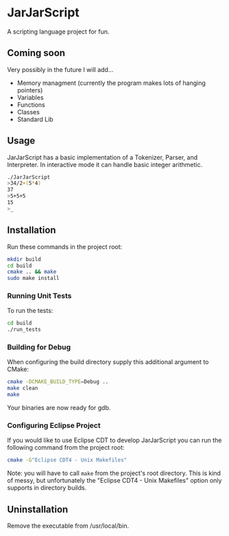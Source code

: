 # JarJarScript

A scripting language project for fun.

## Coming soon

Very possibly in the future I will add...

- Memory managment (currently the program makes lots of hanging pointers)
- Variables
- Functions
- Classes
- Standard Lib

## Usage

JarJarScript has a basic implementation of a Tokenizer, Parser, and Interpreter. In interactive mode it can handle basic integer arithmetic.

```bash
./JarJarScript 
>34/2+(5*4)
37
>5+5+5
15
>_
```

## Installation

Run these commands in the project root:
```bash
mkdir build
cd build
cmake .. && make
sudo make install
```

### Running Unit Tests

To run the tests:
```bash
cd build
./run_tests
```

### Building for Debug

When configuring the build directory supply this additional argument to CMake:

```bash
cmake -DCMAKE_BUILD_TYPE=Debug ..
make clean
make
```
Your binaries are now ready for gdb.


### Configuring Eclipse Project

If you would like to use Eclipse CDT to develop JarJarScript you can run the following command from the project root:

```bash
cmake -G"Eclipse CDT4 - Unix Makefiles"
```

Note: you will have to call ```make``` from the project's root directory. This is kind of messy, but unfortunately the "Eclipse CDT4 - Unix Makefiles" 
option only supports in directory builds.


## Uninstallation

Remove the executable from /usr/local/bin.




